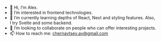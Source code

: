 - 👋 Hi, I’m Alex.
- 👀 I’m interested in frontend technologies.
- 🌱 I’m currently learning depths of React, Next and styling features. Also, I try Svelte and some backend.
- 💞️ I’m looking to collaborate on people who can offer interesting projects.
- 📫 How to reach me: chernavtsev.av@gmail.com

<!---
U256/U256 is a ✨ special ✨ repository because its `README.md` (this file) appears on your GitHub profile.
You can click the Preview link to take a look at your changes.
--->
